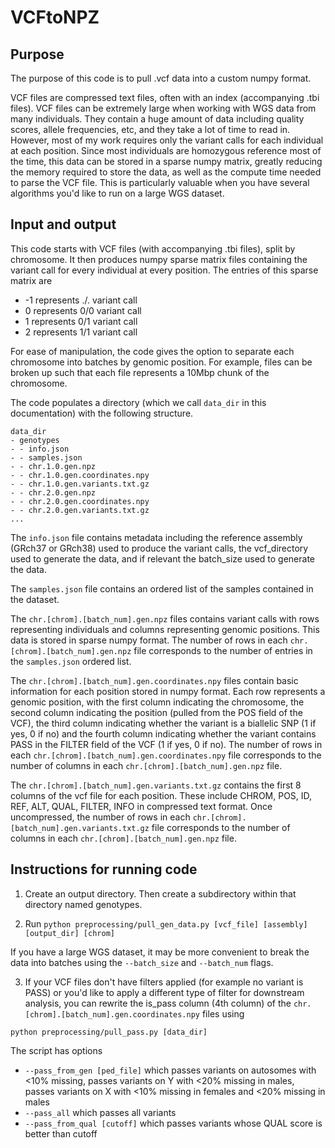# VCFtoNPZ

## Purpose
The purpose of this code is to pull .vcf data into a custom numpy format. 

VCF files are compressed text files, often with an index (accompanying .tbi files). VCF files can be extremely large when working with WGS data from many individuals. They contain a huge amount of data including quality scores, allele frequencies, etc, and they take a lot of time to read in. However, most of my work requires only the variant calls for each individual at each position. Since most individuals are homozygous reference most of the time, this data can be stored in a sparse numpy matrix, greatly reducing the memory required to store the data, as well as the compute time needed to parse the VCF file. This is particularly valuable when you have several algorithms you'd like to run on a large WGS dataset.


## Input and output
This code starts with VCF files (with accompanying .tbi files), split by chromosome. It then produces numpy sparse matrix files containing the variant call for every individual at every position. The entries of this sparse matrix are

- -1 represents ./. variant call
- 0 represents 0/0 variant call
- 1 represents 0/1 variant call
- 2 represents 1/1 variant call

For ease of manipulation, the code gives the option to separate each chromosome into batches by genomic position. For example, files can be broken up such that each file represents a 10Mbp chunk of the chromosome.

The code populates a directory (which we call `data_dir` in this documentation) with the following structure.

```
data_dir
- genotypes
- - info.json
- - samples.json
- - chr.1.0.gen.npz
- - chr.1.0.gen.coordinates.npy
- - chr.1.0.gen.variants.txt.gz
- - chr.2.0.gen.npz
- - chr.2.0.gen.coordinates.npy
- - chr.2.0.gen.variants.txt.gz
...
```

The `info.json` file contains metadata including the reference assembly (GRch37 or GRch38) used to produce the variant calls, the vcf_directory used to generate the data, and if relevant the batch_size used to generate the data.

The `samples.json` file contains an ordered list of the samples contained in the dataset.

The `chr.[chrom].[batch_num].gen.npz` files contains variant calls with rows representing individuals and columns representing genomic positions. This data is stored in sparse numpy format. The number of rows in each `chr.[chrom].[batch_num].gen.npz` file corresponds to the number of entries in the `samples.json` ordered list.

The `chr.[chrom].[batch_num].gen.coordinates.npy` files contain basic information for each position stored in numpy format. Each row represents a genomic position, with the first column indicating the chromosome, the second column indicating the position (pulled from the POS field of the VCF), the third column indicating whether the variant is a biallelic SNP (1 if yes, 0 if no) and the fourth column indicating whether the variant contains PASS in the FILTER field of the VCF (1 if yes, 0 if no). The number of rows in each `chr.[chrom].[batch_num].gen.coordinates.npy` file corresponds to the number of columns in each `chr.[chrom].[batch_num].gen.npz` file.

The `chr.[chrom].[batch_num].gen.variants.txt.gz` contains the first 8 columns of the vcf file for each position. These include CHROM, POS, ID, REF, ALT, QUAL, FILTER, INFO in compressed text format. Once uncompressed, the number of rows in each `chr.[chrom].[batch_num].gen.variants.txt.gz` file corresponds to the number of columns in each `chr.[chrom].[batch_num].gen.npz` file.


## Instructions for running code
1. Create an output directory. Then create a subdirectory within that directory named genotypes. 

2. Run `python preprocessing/pull_gen_data.py [vcf_file] [assembly] [output_dir] [chrom]`

If you have a large WGS dataset, it may be more convenient to break the data into batches using the `--batch_size` and `--batch_num` flags.

3. If your VCF files don't have filters applied (for example no variant is PASS) or you'd like to apply a different type of filter for downstream analysis, you can rewrite the is_pass column (4th column) of the `chr.[chrom].[batch_num].gen.coordinates.npy` files using 

`python preprocessing/pull_pass.py [data_dir]`

The script has options 
- `--pass_from_gen [ped_file]` which passes variants on autosomes with <10% missing, passes variants on Y with <20% missing in males, passes variants on X with <10% missing in females and <20% missing in males
- `--pass_all` which passes all variants
- `--pass_from_qual [cutoff]` which passes variants whose QUAL score is better than cutoff

